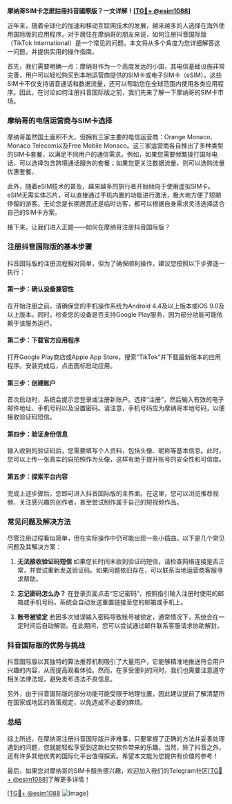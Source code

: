 **摩纳哥SIM卡怎麽註冊抖音國際版？一文详解！[[TG💪+ @esim1088](https://t.me/s/esim1088)]**

近年来，随着全球化的加速和移动互联网技术的发展，越来越多的人选择在海外使用国际版的应用程序。对于居住在摩纳哥的朋友来说，如何注册抖音国际版（TikTok International）是一个常见的问题。本文将从多个角度为您详细解答这一问题，并提供实用的操作指南。

首先，我们需要明确一点：摩纳哥作为一个高度发达的小国，其电信基础设施非常完善，用户可以轻松购买到本地运营商提供的SIM卡或电子SIM卡（eSIM）。这些SIM卡不仅支持语音通话和数据流量，还可以帮助您在全球范围内使用各类应用程序。因此，在讨论如何注册抖音国际版之前，我们先来了解一下摩纳哥的SIM卡市场。

### 摩纳哥的电信运营商与SIM卡选择

摩纳哥虽然国土面积不大，但拥有三家主要的电信运营商：Orange Monaco、Monaco Telecom以及Free Mobile Monaco。这三家运营商各自推出了多种类型的SIM卡套餐，以满足不同用户的通信需求。例如，如果您需要频繁拨打国际电话，可以选择包含跨境通话服务的套餐；如果您更关注数据流量，则可以选购流量优惠套餐。

此外，随着eSIM技术的普及，越来越多的旅行者开始倾向于使用虚拟SIM卡。eSIM无需实体芯片，可以直接通过手机内置的功能进行激活，极大地方便了短期停留的游客。无论您是长期居民还是临时访客，都可以根据自身需求灵活选择适合自己的SIM卡方案。

接下来，让我们进入正题——如何在摩纳哥注册抖音国际版？

### 注册抖音国际版的基本步骤

抖音国际版的注册流程相对简单，但为了确保顺利操作，建议您按照以下步骤逐一执行：

#### 第一步：确认设备兼容性
在开始注册之前，请确保您的手机操作系统为Android 4.4及以上版本或iOS 9.0及以上版本。同时，检查您的设备是否支持Google Play服务，因为部分功能可能依赖于该服务运行。

#### 第二步：下载官方应用程序
打开Google Play商店或Apple App Store，搜索“TikTok”并下载最新版本的应用程序。安装完成后，点击图标启动应用。

#### 第三步：创建账户
首次启动时，系统会提示您登录或注册新账户。选择“注册”，然后输入有效的电子邮件地址、手机号码以及设置密码。请注意，手机号码应为摩纳哥本地号码，以便接收验证码短信。

#### 第四步：验证身份信息
输入收到的验证码后，您需要填写个人资料，包括头像、昵称等基本信息。此时，您可以上传一张真实的自拍照作为头像，这样有助于提升账号的安全性和可信度。

#### 第五步：探索平台内容
完成上述步骤后，您即可进入抖音国际版的主界面。在这里，您可以浏览推荐视频、关注感兴趣的创作者，甚至尝试制作属于自己的短视频作品。

### 常见问题及解决方法

尽管注册过程看似简单，但在实际操作中仍可能出现一些小插曲。以下是几个常见问题及其解决方案：

1. **无法接收验证码短信**
   如果您长时间未收到验证码短信，请检查网络连接是否正常，并尝试重新发送验证码。如果问题依旧存在，可以联系当地运营商客服寻求帮助。

2. **忘记密码怎么办？**
   在登录页面点击“忘记密码”，按照指引输入注册时使用的邮箱或手机号码，系统会自动发送重置链接至您的邮箱或手机上。

3. **账号被锁定**
   若因多次错误输入密码导致账号被锁定，通常情况下，系统会在一定时间后自动解锁。在此期间，您可以尝试通过邮件联系客服请求协助解封。

### 抖音国际版的优势与挑战

抖音国际版以其独特的算法推荐机制吸引了大量用户，它能够精准地推送符合用户兴趣的内容，从而提高观看体验。然而，在享受便利的同时，我们也需要注意遵守相关法律法规，避免发布违法不良信息。

另外，由于抖音国际版的部分功能可能受限于地理位置，因此建议提前了解清楚所在国家或地区的政策规定，以免造成不必要的麻烦。

### 总结

综上所述，在摩纳哥注册抖音国际版并非难事，只要掌握了正确的方法并妥善处理遇到的问题，您就能轻松享受到这款社交软件带来的乐趣。当然，除了抖音之外，还有许多其他优秀的国际化平台值得探索。希望本文能为您提供有价值的参考！

最后，如果您对摩纳哥的SIM卡服务感兴趣，欢迎加入我们的Telegram社区[[TG💪+ @esim1088](https://t.me/s/esim1088)]了解更多详情！

[[TG💪+ @esim1088](https://t.me/s/esim1088) ![Image](https://i.postimg.cc/4NQfJmqS/Snipaste-2025-05-13-00-14-12.png)]